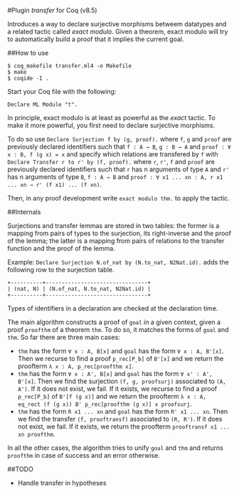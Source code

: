 #Plugin *transfer* for Coq (v8.5)

Introduces a way to declare surjective morphisms betweem datatypes and
a related tactic called *exact modulo*.
Given a theorem, exact modulo will try to automatically build a proof
that it implies the current goal.

##How to use

````
$ coq_makefile transfer.ml4 -o Makefile
$ make
$ coqide -I .
````

Start your Coq file with the following:

````
Declare ML Module "t".
````

In principle, exact modulo is at least as powerful as the *exact* tactic.
To make it more powerful, you first need to declare surjective morphisms.

To do so use ``Declare Surjection f by (g, proof).`` where ``f``, ``g``
and ``proof`` are previously declared identifiers such that ``f : A → B``,
``g : B → A`` and ``proof : ∀ x : B, f (g x) = x`` and specify which
relations are transfered by ``f`` with
``Declare Transfer r to r' by (f, proof).`` where ``r``, ``r'``, ``f``
and ``proof`` are previously declared identifiers such that
``r`` has n arguments of
type ``A`` and ``r'`` has n arguments of type ``B``, ``f : A → B``
and ``proof : ∀ x1 ... xn : A, r x1 ... xn → r' (f x1) ... (f xn)``.

Then, in any proof development write ``exact modulo thm.`` to apply the
tactic.

##Internals

Surjections and transfer lemmas are stored in two tables: the former
is a mapping from pairs of types to the surjection, its right-inverse
and the proof of the lemma; the latter is a mapping from pairs of
relations to the transfer function and the proof of the lemma.

Example: ``Declare Surjection N.of_nat by (N.to_nat, N2Nat.id).``
adds the following row to the surjection table.

````
+----------+--------------------------------+
| (nat, N) | (N.of_nat, N.to_nat, N2Nat.id) |
+----------+--------------------------------+
````

Types of identifiers in a declaration are checked at the declaration time.

The main algorithm constructs a proof of ``goal`` in a given context,
given a proof ``proofthm`` of a theorem ``thm``.
To do so, it matches the forms of ``goal`` and ``thm``. So far there are
three main cases:

- ``thm`` has the form ``∀ x : A, B[x]`` and ``goal`` has the form
``∀ x : A, B'[x]``. Then we recurse to find a proof ``p_rec[P_b]``
of ``B'[x]``
and we return the proofterm ``λ x : A, p_rec[proofthm x]``.
- ``thm`` has the form ``∀ x : A', B[x]`` and ``goal`` has the form
``∀ x' : A', B'[x]``. Then we find the surjection ``(f, g, proofsurj)``
associated to ``(A, A')``. If it does not exist, we fail.
If it exists, we recurse to find a proof ``p_rec[P_b]``
of ``B'[f (g x)]``
and we return the proofterm
``λ x : A, eq_rect (f (g x)) B' p_rec[proofthm (g x)] x proofsurj``.
- ``thm`` has the form ``R x1 ... xn`` and ``goal`` has the form
``R' x1 ... xn``. Then we find the transfer ``(f, prooftransf)``
associated to ``(R, R')``. If it does not exist, we fail.
If it exists, we return the proofterm ``prooftransf x1 ... xn proofthm``.

In all the other cases, the algorithm tries to unify ``goal`` and ``thm``
and returns ``proofthm`` in case of success and an error otherwise.

##TODO

- Handle transfer in hypotheses
